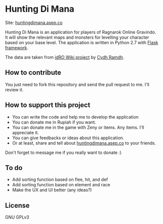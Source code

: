 # Hunting Di Mana

Site: [huntingdimana.asep.co](http://huntingdimana.asep.co)

Hunting Di Mana is an application for players of Ragnarok Online Gravindo. It will show the relevant maps and monsters for levelling your character based on your base level. The application is written in Python 2.7 with [Flask framework](http://flask.pocoo.org).

The data are taken from [idRO Wiki project](https://db.idrowiki.org/klasik) by [Cydh Ramdh](https://github.com/cydh).

## How to contribute

You just need to fork this repository and send the pull request to me. I'll review it.

## How to support this project

- You can write the code and help me to develop the application
- You can donate me in Rupiah if you want.
- You can donate me in the game with Zeny or items. Any items. I'll appreciate it.
- You can give feedbacks or ideas about this application.
- Or at least, share and tell about [huntingdimana.asep.co](http://huntingdimana.asep.co) to your friends.

Don't forget to message me if you really want to donate :)

## To do

- Add sorting function based on flee, hit, and def
- Add sorting function based on element and race
- Make the UX and UI better (any ideas?)

## License

GNU GPLv3 
